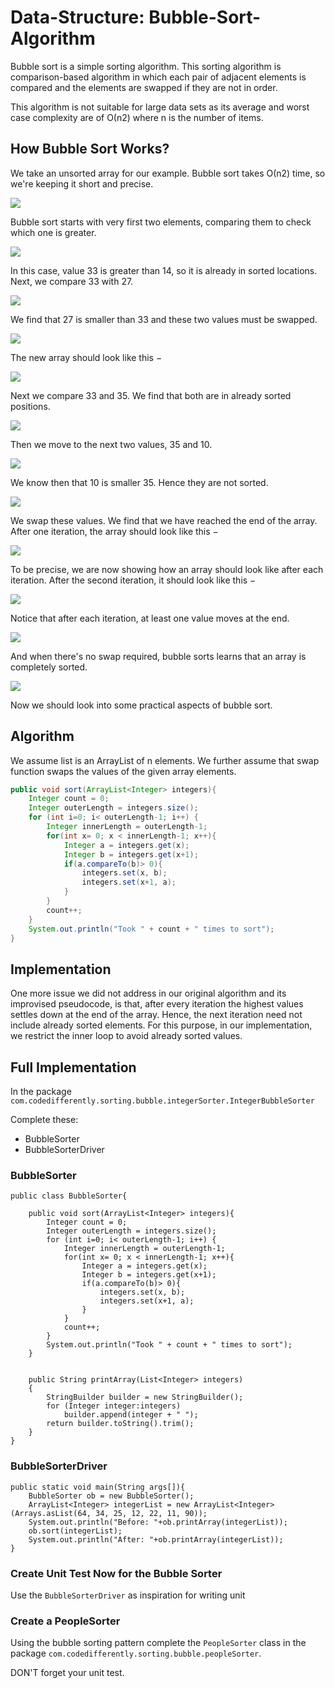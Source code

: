 # Data-Structure: Bubble-Sort-Algorithm

Bubble sort is a simple sorting algorithm. This sorting algorithm is comparison-based algorithm in which each pair of adjacent elements is compared and the elements are swapped if they are not in order. 

This algorithm is not suitable for large data sets as its average and worst case complexity are of Ο(n2) where n is the number of items.

## How Bubble Sort Works?

We take an unsorted array for our example. Bubble sort takes Ο(n2) time, so we're keeping it short and precise.

![](assets/bubble/Picture1.png)

Bubble sort starts with very first two elements, comparing them to check which one is greater.

![](assets/bubble/picture2.png)

In this case, value 33 is greater than 14, so it is already in sorted locations. Next, we compare 33 with 27.

![](./assets%20/picture3.png)

We find that 27 is smaller than 33 and these two values must be swapped.

![](assets/bubble/picture4.png)

The new array should look like this −

![](assets/bubble/picture5.png)

Next we compare 33 and 35. We find that both are in already sorted positions.

![](assets/bubble/picture6.png)

Then we move to the next two values, 35 and 10.

![](assets/bubble/picture7.png)

We know then that 10 is smaller 35. Hence they are not sorted.

![](assets/bubble/picture8.png)

We swap these values. We find that we have reached the end of the array. After one iteration, the array should look like this −

![](assets/bubble/picture9.png)

To be precise, we are now showing how an array should look like after each iteration. After the second iteration, it should look like this −

![](assets/bubble/picture10.png)

Notice that after each iteration, at least one value moves at the end.

![](assets/bubble/picture11.png)

And when there's no swap required, bubble sorts learns that an array is completely sorted.

![](assets/bubble/picture12.png)

Now we should look into some practical aspects of bubble sort.

## Algorithm

We assume list is an ArrayList of n elements. We further assume that swap function swaps the values of the given array elements.

```java
public void sort(ArrayList<Integer> integers){
    Integer count = 0;
    Integer outerLength = integers.size();
    for (int i=0; i< outerLength-1; i++) {
        Integer innerLength = outerLength-1;
        for(int x= 0; x < innerLength-1; x++){
            Integer a = integers.get(x);
            Integer b = integers.get(x+1);
            if(a.compareTo(b)> 0){
                integers.set(x, b);
                integers.set(x+1, a);
            }
        }
        count++;
    }
    System.out.println("Took " + count + " times to sort");
}
```


## Implementation

One more issue we did not address in our original algorithm and its improvised pseudocode, is that, after every iteration the highest values settles down at the end of the array. Hence, the next iteration need not include already sorted elements. For this purpose, in our implementation, we restrict the inner loop to avoid already sorted values.

## Full Implementation

In the package `com.codedifferently.sorting.bubble.integerSorter.IntegerBubbleSorter`

Complete these:

* BubbleSorter
* BubbleSorterDriver

### BubbleSorter

```
public class BubbleSorter{

    public void sort(ArrayList<Integer> integers){
        Integer count = 0;
        Integer outerLength = integers.size();
        for (int i=0; i< outerLength-1; i++) {
            Integer innerLength = outerLength-1;
            for(int x= 0; x < innerLength-1; x++){
                Integer a = integers.get(x);
                Integer b = integers.get(x+1);
                if(a.compareTo(b)> 0){
                    integers.set(x, b);
                    integers.set(x+1, a);
                }
            }
            count++;
        }
        System.out.println("Took " + count + " times to sort");
    }


    public String printArray(List<Integer> integers)
    {
        StringBuilder builder = new StringBuilder();
        for (Integer integer:integers)
            builder.append(integer + " ");
        return builder.toString().trim();
    }
}

```

### BubbleSorterDriver

```
public static void main(String args[]){
    BubbleSorter ob = new BubbleSorter();
    ArrayList<Integer> integerList = new ArrayList<Integer>(Arrays.asList(64, 34, 25, 12, 22, 11, 90));
    System.out.println("Before: "+ob.printArray(integerList));
    ob.sort(integerList);
    System.out.println("After: "+ob.printArray(integerList));
}
```

### Create Unit Test Now for the Bubble Sorter

Use the `BubbleSorterDriver` as inspiration for writing unit

### Create a PeopleSorter

Using the bubble sorting pattern complete the `PeopleSorter` class in the package `com.codedifferently.sorting.bubble.peopleSorter`.

DON'T forget your unit test.

